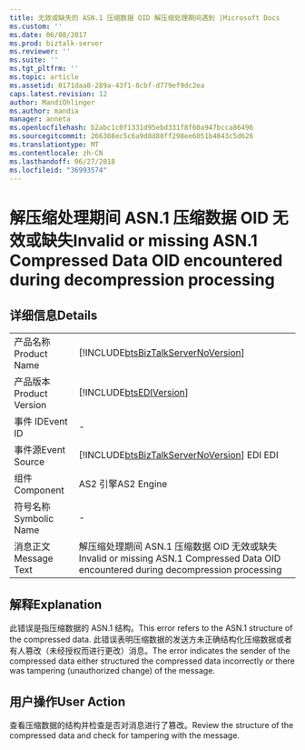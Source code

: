 ```yaml
---
title: 无效或缺失的 ASN.1 压缩数据 OID 解压缩处理期间遇到 |Microsoft Docs
ms.custom: ''
ms.date: 06/08/2017
ms.prod: biztalk-server
ms.reviewer: ''
ms.suite: ''
ms.tgt_pltfrm: ''
ms.topic: article
ms.assetid: 0171daa8-289a-43f1-8cbf-d779ef9dc2ea
caps.latest.revision: 12
author: MandiOhlinger
ms.author: mandia
manager: anneta
ms.openlocfilehash: b2abc1c0f1331d95ebd331f8f60a947bcca86496
ms.sourcegitcommit: 266308ec5c6a9d8d80ff298ee6051b4843c5d626
ms.translationtype: MT
ms.contentlocale: zh-CN
ms.lasthandoff: 06/27/2018
ms.locfileid: "36993574"
---
```

# <a name="invalid-or-missing-asn1-compressed-data-oid-encountered-during-decompression-processing"></a><span data-ttu-id="0d3af-102">解压缩处理期间 ASN.1 压缩数据 OID 无效或缺失</span><span class="sxs-lookup"><span data-stu-id="0d3af-102">Invalid or missing ASN.1 Compressed Data OID encountered during decompression processing</span></span>
## <a name="details"></a><span data-ttu-id="0d3af-103">详细信息</span><span class="sxs-lookup"><span data-stu-id="0d3af-103">Details</span></span>  
  
|                 |                                                                                          |
|-----------------|------------------------------------------------------------------------------------------|
|  <span data-ttu-id="0d3af-104">产品名称</span><span class="sxs-lookup"><span data-stu-id="0d3af-104">Product Name</span></span>   |    [!INCLUDE[btsBizTalkServerNoVersion](../includes/btsbiztalkservernoversion-md.md)]    |
| <span data-ttu-id="0d3af-105">产品版本</span><span class="sxs-lookup"><span data-stu-id="0d3af-105">Product Version</span></span> |                [!INCLUDE[btsEDIVersion](../includes/btsediversion-md.md)]                |
|    <span data-ttu-id="0d3af-106">事件 ID</span><span class="sxs-lookup"><span data-stu-id="0d3af-106">Event ID</span></span>     |                                            -                                             |
|  <span data-ttu-id="0d3af-107">事件源</span><span class="sxs-lookup"><span data-stu-id="0d3af-107">Event Source</span></span>   |  [!INCLUDE[btsBizTalkServerNoVersion](../includes/btsbiztalkservernoversion-md.md)]<span data-ttu-id="0d3af-108"> EDI</span><span class="sxs-lookup"><span data-stu-id="0d3af-108"> EDI</span></span>  |
|    <span data-ttu-id="0d3af-109">组件</span><span class="sxs-lookup"><span data-stu-id="0d3af-109">Component</span></span>    |                                        <span data-ttu-id="0d3af-110">AS2 引擎</span><span class="sxs-lookup"><span data-stu-id="0d3af-110">AS2 Engine</span></span>                                        |
|  <span data-ttu-id="0d3af-111">符号名称</span><span class="sxs-lookup"><span data-stu-id="0d3af-111">Symbolic Name</span></span>  |                                            -                                             |
|  <span data-ttu-id="0d3af-112">消息正文</span><span class="sxs-lookup"><span data-stu-id="0d3af-112">Message Text</span></span>   | <span data-ttu-id="0d3af-113">解压缩处理期间 ASN.1 压缩数据 OID 无效或缺失</span><span class="sxs-lookup"><span data-stu-id="0d3af-113">Invalid or missing ASN.1 Compressed Data OID encountered during decompression processing</span></span> |
  
## <a name="explanation"></a><span data-ttu-id="0d3af-114">解释</span><span class="sxs-lookup"><span data-stu-id="0d3af-114">Explanation</span></span>  
 <span data-ttu-id="0d3af-115">此错误是指压缩数据的 ASN.1 结构。</span><span class="sxs-lookup"><span data-stu-id="0d3af-115">This error refers to the ASN.1 structure of the compressed data.</span></span> <span data-ttu-id="0d3af-116">此错误表明压缩数据的发送方未正确结构化压缩数据或者有人篡改（未经授权而进行更改）消息。</span><span class="sxs-lookup"><span data-stu-id="0d3af-116">The error indicates the sender of the compressed data either structured the compressed data incorrectly or there was tampering (unauthorized change) of the message.</span></span>  
  
## <a name="user-action"></a><span data-ttu-id="0d3af-117">用户操作</span><span class="sxs-lookup"><span data-stu-id="0d3af-117">User Action</span></span>  
 <span data-ttu-id="0d3af-118">查看压缩数据的结构并检查是否对消息进行了篡改。</span><span class="sxs-lookup"><span data-stu-id="0d3af-118">Review the structure of the compressed data and check for tampering with the message.</span></span>